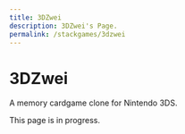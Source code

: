 ```yaml
---
title: 3DZwei
description: 3DZwei's Page.
permalink: /stackgames/3dzwei
---
```


# 3DZwei

A memory cardgame clone for Nintendo 3DS.

This page is in progress.